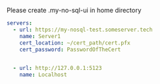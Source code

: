 Please create .my-no-sql-ui in home directory


```yaml
servers:
  - url: https://my-nosql-test.someserver.tech
    name: Server1
    cert_location: ~/cert_path/cert.pfx
    cert_password: PasswordOfTheCert


  - url: http://127.0.0.1:5123
    name: Localhost

```
